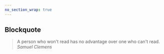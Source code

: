 ```yaml
---
no_section_wrap: true
---
```

<section><h2>Blockquote</h2></section>
<blockquote>
  A person who won't read has no advantage over one who can't read.
  <cite>Samuel Clemens</cite>
</blockquote>
